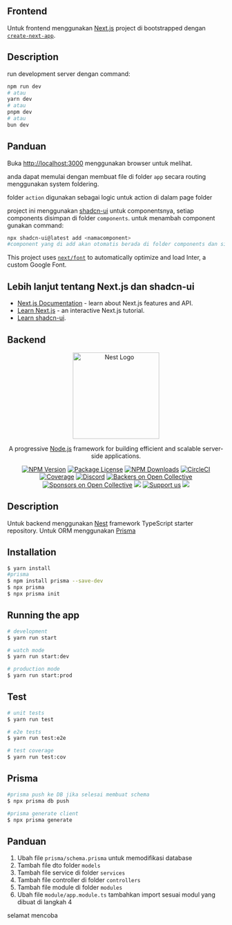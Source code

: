 ## Frontend

Untuk frontend menggunakan [Next.js](https://nextjs.org/) project di bootstrapped dengan [`create-next-app`](https://github.com/vercel/next.js/tree/canary/packages/create-next-app).

## Description
run  development server dengan command:

```bash
npm run dev
# atau
yarn dev
# atau
pnpm dev
# atau
bun dev
```

## Panduan
Buka [http://localhost:3000](http://localhost:3000) menggunakan browser untuk melihat.

anda dapat memulai dengan membuat file di folder `app` secara routing menggunakan system foldering.

folder `action` digunakan sebagai logic untuk action di dalam page
folder 

project ini menggunakan [shadcn-ui](https://ui.shadcn.com/docs/components/accordion) untuk componentsnya, setiap components disimpan di folder `components`.
untuk menambah component gunakan command:

```bash
npx shadcn-ui@latest add <namacomponent>
#component yang di add akan otomatis berada di folder components dan siap digunakan
```

This project uses [`next/font`](https://nextjs.org/docs/basic-features/font-optimization) to automatically optimize and load Inter, a custom Google Font.

## Lebih lanjut tentang Next.js dan shadcn-ui

- [Next.js Documentation](https://nextjs.org/docs) - learn about Next.js features and API.
- [Learn Next.js](https://nextjs.org/learn) - an interactive Next.js tutorial.
- [Learn shadcn-ui](https://ui.shadcn.com/docs/installation/next).

## Backend
<p align="center">
  <a href="http://nestjs.com/" target="blank"><img src="https://nestjs.com/img/logo-small.svg" width="200" alt="Nest Logo" /></a>
</p>

[circleci-image]: https://img.shields.io/circleci/build/github/nestjs/nest/master?token=abc123def456
[circleci-url]: https://circleci.com/gh/nestjs/nest

  <p align="center">A progressive <a href="http://nodejs.org" target="_blank">Node.js</a> framework for building efficient and scalable server-side applications.</p>
    <p align="center">
<a href="https://www.npmjs.com/~nestjscore" target="_blank"><img src="https://img.shields.io/npm/v/@nestjs/core.svg" alt="NPM Version" /></a>
<a href="https://www.npmjs.com/~nestjscore" target="_blank"><img src="https://img.shields.io/npm/l/@nestjs/core.svg" alt="Package License" /></a>
<a href="https://www.npmjs.com/~nestjscore" target="_blank"><img src="https://img.shields.io/npm/dm/@nestjs/common.svg" alt="NPM Downloads" /></a>
<a href="https://circleci.com/gh/nestjs/nest" target="_blank"><img src="https://img.shields.io/circleci/build/github/nestjs/nest/master" alt="CircleCI" /></a>
<a href="https://coveralls.io/github/nestjs/nest?branch=master" target="_blank"><img src="https://coveralls.io/repos/github/nestjs/nest/badge.svg?branch=master#9" alt="Coverage" /></a>
<a href="https://discord.gg/G7Qnnhy" target="_blank"><img src="https://img.shields.io/badge/discord-online-brightgreen.svg" alt="Discord"/></a>
<a href="https://opencollective.com/nest#backer" target="_blank"><img src="https://opencollective.com/nest/backers/badge.svg" alt="Backers on Open Collective" /></a>
<a href="https://opencollective.com/nest#sponsor" target="_blank"><img src="https://opencollective.com/nest/sponsors/badge.svg" alt="Sponsors on Open Collective" /></a>
  <a href="https://paypal.me/kamilmysliwiec" target="_blank"><img src="https://img.shields.io/badge/Donate-PayPal-ff3f59.svg"/></a>
    <a href="https://opencollective.com/nest#sponsor"  target="_blank"><img src="https://img.shields.io/badge/Support%20us-Open%20Collective-41B883.svg" alt="Support us"></a>
  <a href="https://twitter.com/nestframework" target="_blank"><img src="https://img.shields.io/twitter/follow/nestframework.svg?style=social&label=Follow"></a>
</p>
  <!--[![Backers on Open Collective](https://opencollective.com/nest/backers/badge.svg)](https://opencollective.com/nest#backer)
  [![Sponsors on Open Collective](https://opencollective.com/nest/sponsors/badge.svg)](https://opencollective.com/nest#sponsor)-->

## Description

Untuk backend menggunakan [Nest](https://github.com/nestjs/nest) framework TypeScript starter repository.
Untuk ORM menggunakan [Prisma](https://www.prisma.io/docs/getting-started/setup-prisma/add-to-existing-project/mongodb-typescript-mongodb)

## Installation

```bash
$ yarn install
#prisma
$ npm install prisma --save-dev
$ npx prisma
$ npx prisma init

```

## Running the app

```bash
# development
$ yarn run start

# watch mode
$ yarn run start:dev

# production mode
$ yarn run start:prod


```

## Test

```bash
# unit tests
$ yarn run test

# e2e tests
$ yarn run test:e2e

# test coverage
$ yarn run test:cov
```

## Prisma

```bash
#prisma push ke DB jika selesai membuat schema
$ npx prisma db push

#prisma generate client
$ npx prisma generate
```

## Panduan

1. Ubah file `prisma/schema.prisma` untuk memodifikasi database 
2. Tambah file dto folder `models`
3. Tambah file service di folder `services`
4. Tambah file controller di folder `controllers`
5. Tambah file module di folder `modules`
6. Ubah file `module/app.module.ts` tambahkan import sesuai modul yang dibuat di langkah 4

selamat mencoba